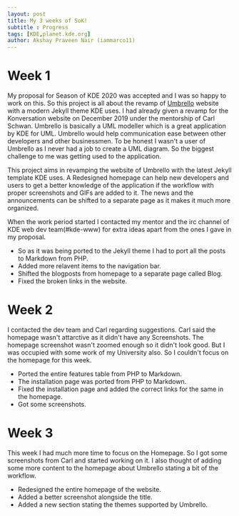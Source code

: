 ```yaml
---
layout: post
title: My 3 weeks of SoK!
subtitle : Progress
tags: [KDE,planet.kde.org]
author: Akshay Praveen Nair (iammarco11)
---
```

# Week 1
My proposal for Season of KDE 2020 was accepted and I was so happy to work on this. So this project is all about the revamp of [Umbrello](https://umbrello.kde.org/) website with a modern Jekyll theme KDE uses. I had already given a revamp for the Konversation website on December 2019 under the mentorship of Carl Schwan. Umbrello is basically a UML modeller which is a great application by KDE for UML. Umbrello would help communication ease between other developers and other businessmen. To be honest I wasn't a user of Umbrello as I never had a job to create a UML diagram. So the biggest challenge to me was getting used to the application. <br> 

This project aims in revamping the website of Umbrello with the latest Jekyll template KDE uses. A Redesigned homepage can help new developers and users to get a better knowledge of the application if the workflow with proper screenshots and GIFs are added to it. The news and the announcements can be shifted to a separate page as it makes it much more organized. <br>

When the work period started I contacted my mentor and the irc channel of KDE web dev team(#kde-www) for extra ideas apart from the ones I gave in my proposal. <br>

* So as it was being ported to the Jekyll theme I had to port all the posts to Markdown from PHP.
* Added more relavent items to the navigation bar.
* Shifted the blogposts from homepage to a separate page called Blog.
* Fixed the broken links in the website.

# Week 2
I contacted the dev team and Carl regarding suggestions. Carl said the homepage wasn't attarctive as it didn't have any Screenshots. The homepage screenshot wasn't zoomed enough so it didn't look good. But I was occupied with some work of my University also. So I couldn't focus on the homepage for this week. <br>

* Ported the entire features table from PHP to Markdown.
* The installation page was ported from PHP to Markdown.
* Fixed the installation page and added the correct links for the same in the homepage.
* Got some screenshots.

# Week 3
This week I had much more time to focus on the Homepage. So I got some screenshots from Carl and started working on it. I also thought of adding some more content to the homepage about Umbrello stating a bit of the workflow. <br>

* Redesigned the entire homepage of the website.
* Added a better screenshot alongside the title.
* Added a new section stating the themes supported by Umbrello.